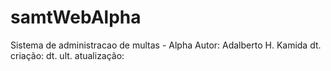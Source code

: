 # samtWebAlpha
Sistema de administracao de multas - Alpha
Autor: Adalberto H. Kamida
dt. criação: 
dt. ult. atualização: 

